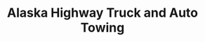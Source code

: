 ---
title: "Alaska Highway Truck and Auto Towing"
url: /watson-lake/alaska-highway-truck-and-auto-towing/
shop: Autowerkstatt
---